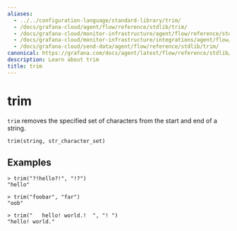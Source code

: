 ```yaml
---
aliases:
  - ../../configuration-language/standard-library/trim/
  - /docs/grafana-cloud/agent/flow/reference/stdlib/trim/
  - /docs/grafana-cloud/monitor-infrastructure/agent/flow/reference/stdlib/trim/
  - /docs/grafana-cloud/monitor-infrastructure/integrations/agent/flow/reference/stdlib/trim/
  - /docs/grafana-cloud/send-data/agent/flow/reference/stdlib/trim/
canonical: https://grafana.com/docs/agent/latest/flow/reference/stdlib/trim/
description: Learn about trim
title: trim
---
```


# trim

`trim` removes the specified set of characters from the start and end of a string.

```river
trim(string, str_character_set)
```

## Examples

```river
> trim("?!hello?!", "!?")
"hello"

> trim("foobar", "far")
"oob"

> trim("   hello! world.!  ", "! ")
"hello! world."
```
